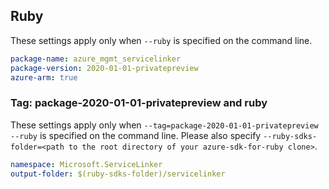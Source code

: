 ## Ruby

These settings apply only when `--ruby` is specified on the command line.

```yaml
package-name: azure_mgmt_servicelinker
package-version: 2020-01-01-privatepreview
azure-arm: true
```

### Tag: package-2020-01-01-privatepreview and ruby

These settings apply only when `--tag=package-2020-01-01-privatepreview --ruby` is specified on the command line.
Please also specify `--ruby-sdks-folder=<path to the root directory of your azure-sdk-for-ruby clone>`.

```yaml $(tag) == 'package-2020-01-01-privatepreview' && $(ruby)
namespace: Microsoft.ServiceLinker
output-folder: $(ruby-sdks-folder)/servicelinker
```
